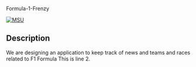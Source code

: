 Formula-1-Frenzy

[![MSU](https://img.shields.io/badge/MSU-Coding%20Bootcamp-green/)](https://bootcamp.msu.edu/)

## Description
We are designing an application to keep track of news and teams and races related to F1 Formula
This is line 2.
